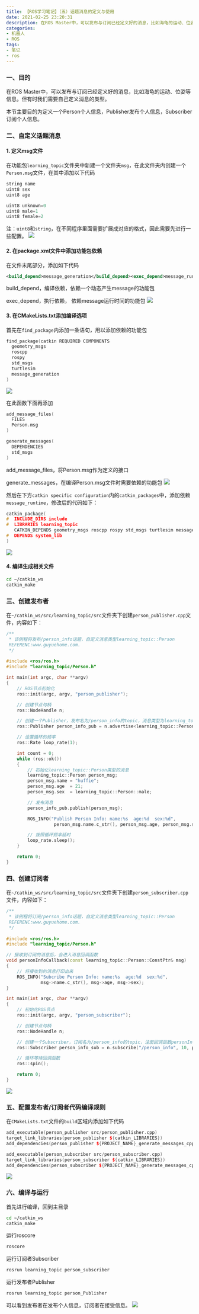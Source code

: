 ```yaml
---
title: 【ROS学习笔记】（五）话题消息的定义与使用
date: 2021-02-25 23:20:31
description: 在ROS Master中，可以发布与订阅已经定义好的消息，比如海龟的运动、位姿等信息。但有时我们需要自己定义消息的类型。本节主要目的为定义一个Person个人信息，Publisher发布个人信息，Subscriber订阅个人信息。
categories:
- 机器人
- ROS
tags:
- 笔记
- ros
---
```


### 一、目的

在ROS Master中，可以发布与订阅已经定义好的消息，比如海龟的运动、位姿等信息。但有时我们需要自己定义消息的类型。

本节主要目的为定义一个Person个人信息，Publisher发布个人信息，Subscriber订阅个人信息。

### 二、自定义话题消息

#### 1. 定义msg文件

在功能包`learning_topic`文件夹中新建一个文件夹`msg`，在此文件夹内创建一个`Person.msg`文件，在其中添加以下代码

```c
string name
uint8 sex
uint8 age

uint8 unknown=0
uint8 male=1
uint8 female=2
```

注：`uint8`和`string`，在不同程序里面需要扩展成对应的格式，因此需要先进行一些配置。
![](https://img-blog.csdnimg.cn/20210225230828509.png?x-oss-process=image/watermark,type_ZmFuZ3poZW5naGVpdGk,shadow_10,text_aHR0cHM6Ly9ibG9nLmNzZG4ubmV0L3dlaXhpbl80NDU0MzQ2Mw==,size_16,color_FFFFFF,t_70)

#### 2. 在package.xml文件中添加功能包依赖

在文件末尾部分，添加如下代码

```xml
<build_depend>message_generation</build_depend><exec_depend>message_runtime</exec_depend>
```

build_depend，编译依赖，依赖一个动态产生message的功能包

exec_depend，执行依赖， 依赖message运行时间的功能包
![](https://img-blog.csdnimg.cn/20210225230941832.png?x-oss-process=image/watermark,type_ZmFuZ3poZW5naGVpdGk,shadow_10,text_aHR0cHM6Ly9ibG9nLmNzZG4ubmV0L3dlaXhpbl80NDU0MzQ2Mw==,size_16,color_FFFFFF,t_70)

#### 3. 在CMakeLists.txt添加编译选项

首先在`find_package`内添加一条语句，用以添加依赖的功能包

```c++
find_package(catkin REQUIRED COMPONENTS
  geometry_msgs
  roscpp
  rospy
  std_msgs
  turtlesim
  message_generation
)
```
![](https://img-blog.csdnimg.cn/20210225231105190.png?x-oss-process=image/watermark,type_ZmFuZ3poZW5naGVpdGk,shadow_10,text_aHR0cHM6Ly9ibG9nLmNzZG4ubmV0L3dlaXhpbl80NDU0MzQ2Mw==,size_16,color_FFFFFF,t_70)

在此函数下面再添加

```c++
add_message_files(
  FILES
  Person.msg
)

generate_messages(
  DEPENDENCIES
  std_msgs
)
```

add_message_files，将Person.msg作为定义的接口

generate_messages，在编译Person.msg文件时需要依赖的功能包
![](https://img-blog.csdnimg.cn/20210225231200743.png?x-oss-process=image/watermark,type_ZmFuZ3poZW5naGVpdGk,shadow_10,text_aHR0cHM6Ly9ibG9nLmNzZG4ubmV0L3dlaXhpbl80NDU0MzQ2Mw==,size_16,color_FFFFFF,t_70)

然后在下方`catkin specific configuration`内的`catkin_packages`中，添加依赖`message_runtime`，修改后的代码如下：

```c++
catkin_package(
#  INCLUDE_DIRS include
#  LIBRARIES learning_topic
   CATKIN_DEPENDS geometry_msgs roscpp rospy std_msgs turtlesim message_runtime
#  DEPENDS system_lib
)
```
![](https://img-blog.csdnimg.cn/2021022523125917.png?x-oss-process=image/watermark,type_ZmFuZ3poZW5naGVpdGk,shadow_10,text_aHR0cHM6Ly9ibG9nLmNzZG4ubmV0L3dlaXhpbl80NDU0MzQ2Mw==,size_16,color_FFFFFF,t_70)

#### 4. 编译生成相关文件

```bash
cd ~/catkin_ws
catkin_make
```

### 三、创建发布者

在`~/catkin_ws/src/learning_topic/src`文件夹下创建`person_publisher.cpp`文件，内容如下：

```c++
/**
 * 该例程将发布/person_info话题，自定义消息类型learning_topic::Person
 REFERENC:www.guyuehome.com.
 */
 
#include <ros/ros.h>
#include "learning_topic/Person.h"

int main(int argc, char **argv)
{
    // ROS节点初始化
    ros::init(argc, argv, "person_publisher");

    // 创建节点句柄
    ros::NodeHandle n;

    // 创建一个Publisher，发布名为/person_info的topic，消息类型为learning_topic::Person，队列长度10
    ros::Publisher person_info_pub = n.advertise<learning_topic::Person>("/person_info", 10);

    // 设置循环的频率
    ros::Rate loop_rate(1);

    int count = 0;
    while (ros::ok())
    {
        // 初始化learning_topic::Person类型的消息
    	learning_topic::Person person_msg;
		person_msg.name = "huffie";
		person_msg.age  = 21;
		person_msg.sex  = learning_topic::Person::male;

        // 发布消息
		person_info_pub.publish(person_msg);

       	ROS_INFO("Publish Person Info: name:%s  age:%d  sex:%d", 
				  person_msg.name.c_str(), person_msg.age, person_msg.sex);

        // 按照循环频率延时
        loop_rate.sleep();
    }

    return 0;
}
```

### 四、创建订阅者

在`~/catkin_ws/src/learning_topic/src`文件夹下创建`person_subscriber.cpp`文件，内容如下：

```c++
/**
 * 该例程将订阅/person_info话题，自定义消息类型learning_topic::Person
 REFERENC:www.guyuehome.com.
 */
 
#include <ros/ros.h>
#include "learning_topic/Person.h"

// 接收到订阅的消息后，会进入消息回调函数
void personInfoCallback(const learning_topic::Person::ConstPtr& msg)
{
    // 将接收到的消息打印出来
    ROS_INFO("Subcribe Person Info: name:%s  age:%d  sex:%d", 
			 msg->name.c_str(), msg->age, msg->sex);
}

int main(int argc, char **argv)
{
    // 初始化ROS节点
    ros::init(argc, argv, "person_subscriber");

    // 创建节点句柄
    ros::NodeHandle n;

    // 创建一个Subscriber，订阅名为/person_info的topic，注册回调函数personInfoCallback
    ros::Subscriber person_info_sub = n.subscribe("/person_info", 10, personInfoCallback);

    // 循环等待回调函数
    ros::spin();

    return 0;
}
```
![](https://img-blog.csdnimg.cn/2021022523161842.png?x-oss-process=image/watermark,type_ZmFuZ3poZW5naGVpdGk,shadow_10,text_aHR0cHM6Ly9ibG9nLmNzZG4ubmV0L3dlaXhpbl80NDU0MzQ2Mw==,size_16,color_FFFFFF,t_70)

### 五、配置发布者/订阅者代码编译规则

在`CMakeLists.txt`文件的`build`区域内添加如下代码

```C++
add_executable(person_publisher src/person_publisher.cpp)
target_link_libraries(person_publisher ${catkin_LIBRARIES})
add_dependencies(person_publisher ${PROJECT_NAME}_generate_messages_cpp)

add_executable(person_subscriber src/person_subscriber.cpp)
target_link_libraries(person_subscriber ${catkin_LIBRARIES})
add_dependencies(person_subscriber ${PROJECT_NAME}_generate_messages_cpp)
```
![](https://img-blog.csdnimg.cn/20210225231750694.png?x-oss-process=image/watermark,type_ZmFuZ3poZW5naGVpdGk,shadow_10,text_aHR0cHM6Ly9ibG9nLmNzZG4ubmV0L3dlaXhpbl80NDU0MzQ2Mw==,size_16,color_FFFFFF,t_70)

### 六、编译与运行

首先进行编译，回到主目录

```bash
cd ~/catkin_ws
catkin_make
```

运行roscore

```bash
roscore
```

运行订阅者Subscriber

```bash
rosrun learning_topic person_subscriber
```

运行发布者Publisher

```bash
rosrun learning_topic person_Publisher
```

可以看到发布者在发布个人信息，订阅者在接受信息。
![](https://img-blog.csdnimg.cn/20210225232005379.png?x-oss-process=image/watermark,type_ZmFuZ3poZW5naGVpdGk,shadow_10,text_aHR0cHM6Ly9ibG9nLmNzZG4ubmV0L3dlaXhpbl80NDU0MzQ2Mw==,size_16,color_FFFFFF,t_70)